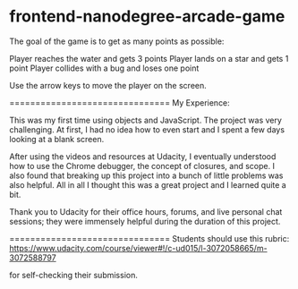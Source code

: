 frontend-nanodegree-arcade-game
===============================
The goal of the game is to get as many points as possible:

Player reaches the water and gets 3 points
Player lands on a star and gets 1 point
Player collides with a bug and loses one point

Use the arrow keys to move the player on the screen.

===============================
My Experience: 

This was my first time using objects and JavaScript. The project was very challenging. At first, I had no idea how to even start and I spent a few days looking at a blank screen. 

After using the videos and resources at Udacity, I eventually understood how to use the Chrome debugger, the concept of closures, and scope. I also found that breaking up this project into a bunch of little problems was also helpful. All in all I thought this was a great project and I learned quite a bit. 

Thank you to Udacity for their office hours, forums, and live personal chat sessions; they were immensely helpful during the duration of this project. 

===============================
Students should use this rubric: https://www.udacity.com/course/viewer#!/c-ud015/l-3072058665/m-3072588797

for self-checking their submission.

